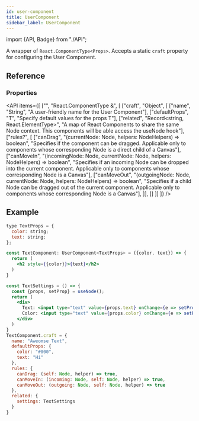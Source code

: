 ```yaml
---
id: user-component
title: UserComponent
sidebar_label: UserComponent
---
```


import {API, Badge} from "./API";

<Badge type="type" />

A wrapper of `React.ComponentType<Props>`. Accepts a static `craft` property for configuring the User Component.


## Reference
### Properties
<API items={[
  ["", "React.ComponentType<T> &", [
    ["craft", "Object", [
      ["name", "String", "A user-friendly name for the User Component"],
      ["defaultProps", "T", "Specify default values for the props T"],
      ["related", "Record<string, React.ElementType>", "A map of React Components to share the same Node context. This components will be able access the useNode hook"],
      ["rules?", [
          ["canDrag", "(currentNode: Node, helpers: NodeHelpers) => boolean", "Specifies if the component can be dragged. Applicable only to components whose corresponding Node is a direct child of a Canvas"],
          ["canMoveIn", "(incomingNode: Node, currentNode: Node, helpers: NodeHelpers) => boolean", "Specifies if an incoming Node can be dropped into the current component. Applicable only to components whose corresponding Node is a Canvas"],
          ["canMoveOut", "(outgoingNode: Node, currentNode: Node, helpers: NodeHelpers) => boolean", "Specifies if a child Node can be dragged out of the current component. Applicable only to components whose corresponding Node is a Canvas"],
      ]],
    ]]
  ]]
]} />


## Example
```jsx
type TextProps = {
  color: string;
  text: string;
};

const TextComponent: UserComponent<TextProps> = ({color, text}) => {
  return (
    <h2 style={{color}}>{text}</h2>
  )
}

const TextSettings = () => {
  const {props, setProp} = useNode();
  return (
    <div>
      Text: <input type="text" value={props.text} onChange={e => setProp(props => props.text = e.target.value) }/>
      Color: <input type="text" value={props.color} onChange={e => setProp(props => props.color = e.target.value) }/>
    </div>
  )
}
TextComponent.craft = {
  name: "Aweomse Text",
  defaultProps: {
    color: "#000",
    text: "Hi"
  },
  rules: {
    canDrag: (self: Node, helper) => true,
    canMoveIn: (incoming: Node, self: Node, helper) => true,
    canMoveOut: (outgoing: Node, self: Node, helper) => true
  },
  related: {
    settings: TextSettings
  }
}
```
